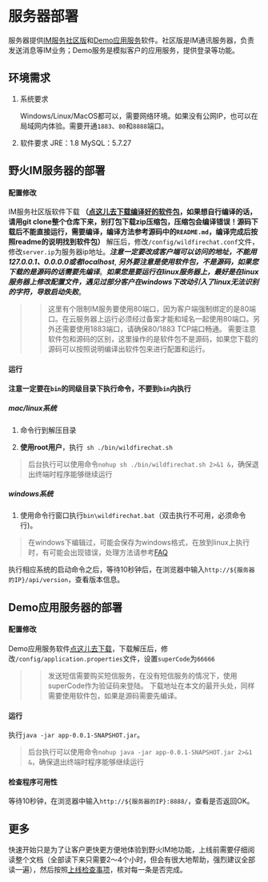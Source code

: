 # 服务器部署
服务器提供[IM服务社区版](https://github.com/wildfirechat/server/releases)和[Demo应用服务](https://github.com/wildfirechat/app_server/releases)软件。社区版是IM通讯服务器，负责发送消息等IM业务；Demo服务是模拟客户的应用服务，提供登录等功能。

## 环境需求
1. 系统要求

   Windows/Linux/MacOS都可以，需要网络环境。如果没有公网IP，也可以在局域网内体验。需要开通```1883```、```80```和```8888```端口。
2. 软件要求
   JRE：1.8
   MySQL：5.7.27


## 野火IM服务器的部署
#### 配置修改
IM服务社区版软件下载 **（[点这儿去下载编译好的软件包](https://github.com/wildfirechat/server/releases)，如果想自行编译的话，请用git clone整个仓库下来，别打包下载zip压缩包，压缩包会编译错误！源码下载后不能直接运行，需要编译，编译方法参考源码中的```README.md```，编译完成后按照readme的说明找到软件包）** 解压后，修改```/config/wildfirechat.conf```文件，修改```server.ip```为服务器ip地址。***注意一定要改成客户端可以访问的地址，不能用127.0.0.1、0.0.0.0或者localhost***, ***另外要注意是使用软件包，不是源码，如果您下载的是源码的话需要先编译***。***如果您是要运行在linux服务器上，最好是在linux服务器上修改配置文件，遇见过部分客户在windows下改动引入了linux无法识别的字符，导致启动失败***。
>> 这里有个限制IM服务要使用80端口，因为客户端强制绑定的是80端口。在云服务器上运行必须经过备案才能和域名一起使用80端口。另外还需要使用1883端口，请确保80/1883 TCP端口畅通。
>> 需要注意软件包和源码的区别，这里操作的是软件包不是源码，如果您下载的源码可以按照说明编译出软件包来进行配置和运行。

#### 运行

**注意一定要在```bin```的同级目录下执行命令，不要到```bin```内执行**

##### mac/linux系统

  1. 命令行到解压目录

  2. **使用root用户**，执行``` sh ./bin/wildfirechat.sh```
> 后台执行可以使用命令```nohup sh ./bin/wildfirechat.sh 2>&1 &```，确保退出终端时程序能够继续运行

##### windows系统

1. 使用命令行窗口执行```bin\wildfirechat.bat```（双击执行不可用，必须命令行)。

> 在windows下编辑过，可能会保存为windows格式，在放到linux上执行时，有可能会出现错误，处理方法请参考[FAQ](https://docs.wildfirechat.cn/faq/server.html)


执行相应系统的启动命令之后，等待10秒钟后，在浏览器中输入```http://${服务器的IP}/api/version```，查看版本信息。

## Demo应用服务器的部署
#### 配置修改
Demo应用服务软件[点这儿去下载](https://github.com/wildfirechat/app_server/releases)，下载解压后，修改```/config/application.properties```文件，设置```superCode```为```66666```
>> 发送短信需要购买短信服务，在没有短信服务的情况下，使用superCode作为验证码来登陆。
>> 下载地址在本文的最开头处，同样需要使用软件包，如果是源码需要先编译。

#### 运行
执行```java -jar app-0.0.1-SNAPSHOT.jar```。
> 后台执行可以使用命令```nohup java -jar app-0.0.1-SNAPSHOT.jar 2>&1 &```，确保退出终端时程序能够继续运行

#### 检查程序可用性
等待10秒钟，在浏览器中输入```http://${服务器的IP}:8888/```，查看是否返回OK。

## 更多
快速开始只是为了让客户更快更方便地体验到野火IM地功能，上线前需要仔细阅读整个文档（全部读下来只需要2～4个小时，但会有很大地帮助，强烈建议全部读一遍），然后按照[上线检查事项](../blogs/上线检查事项.md)，核对每一条是否完成。
